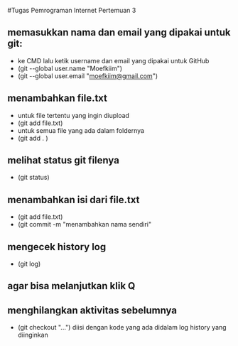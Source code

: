 #Tugas Pemrograman Internet Pertemuan 3
## memasukkan nama dan email yang dipakai untuk git:
- ke CMD lalu ketik username dan email yang dipakai untuk GitHub
- (git --global user.name "Moefkiim")
- (git --global user.email "moefkiim@gmail.com")
## menambahkan file.txt
- untuk file tertentu yang ingin diupload
- (git add file.txt)
- untuk semua file yang ada dalam foldernya
- (git add . )
## melihat status git filenya
- (git status)
## menambahkan isi dari file.txt
- (git add file.txt)
- (git commit -m "menambahkan nama sendiri"
## mengecek history log
- (git log)
## agar bisa melanjutkan klik Q
## menghilangkan aktivitas sebelumnya
- (git checkout "...") diisi dengan kode yang ada didalam log history yang diinginkan

